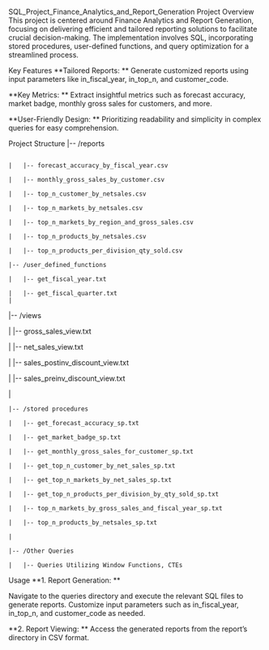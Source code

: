 SQL_Project_Finance_Analytics_and_Report_Generation
Project Overview
This project is centered around Finance Analytics and Report Generation, focusing on delivering efficient and tailored reporting solutions to facilitate crucial decision-making. The implementation involves SQL, incorporating stored procedures, user-defined functions, and query optimization for a streamlined process.

Key Features
**Tailored Reports: ** Generate customized reports using input parameters like in_fiscal_year, in_top_n, and customer_code.

**Key Metrics: ** Extract insightful metrics such as forecast accuracy, market badge, monthly gross sales for customers, and more.

**User-Friendly Design: ** Prioritizing readability and simplicity in complex queries for easy comprehension.

Project Structure
|-- /reports
```

|   |-- forecast_accuracy_by_fiscal_year.csv  

|   |-- monthly_gross_sales_by_customer.csv

|   |-- top_n_customer_by_netsales.csv

|   |-- top_n_markets_by_netsales.csv

|   |-- top_n_markets_by_region_and_gross_sales.csv

|   |-- top_n_products_by_netsales.csv

|   |-- top_n_products_per_division_qty_sold.csv
```
```
|-- /user_defined_functions

|   |-- get_fiscal_year.txt

|   |-- get_fiscal_quarter.txt
|
```
|-- /views

|   |-- gross_sales_view.txt

|   |-- net_sales_view.txt

|   |-- sales_postinv_discount_view.txt

|   |-- sales_preinv_discount_view.txt

|
```
|-- /stored procedures

|   |-- get_forecast_accuracy_sp.txt

|   |-- get_market_badge_sp.txt

|   |-- get_monthly_gross_sales_for_customer_sp.txt

|   |-- get_top_n_customer_by_net_sales_sp.txt

|   |-- get_top_n_markets_by_net_sales_sp.txt

|   |-- get_top_n_products_per_division_by_qty_sold_sp.txt

|   |-- top_n_markets_by_gross_sales_and_fiscal_year_sp.txt

|   |-- top_n_products_by_netsales_sp.txt

|
```
```
|-- /Other Queries

|   |-- Queries Utilizing Window Functions, CTEs
```
Usage
**1. Report Generation: **

Navigate to the queries directory and execute the relevant SQL files to generate reports. Customize input parameters such as in_fiscal_year, in_top_n, and customer_code as needed.

**2. Report Viewing: ** Access the generated reports from the report’s directory in CSV format.
